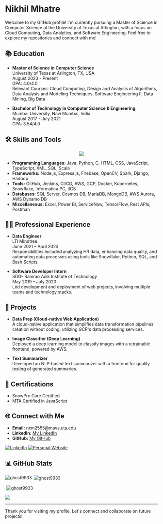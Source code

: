 # Nikhil Mhatre

Welcome to my GitHub profile! I'm currently pursuing a Master of Science in Computer Science at the University of Texas at Arlington, with a focus on Cloud Computing, Data Analytics, and Software Engineering. Feel free to explore my repositories and connect with me!

## 📚 Education

- **Master of Science in Computer Science**  
  University of Texas at Arlington, TX, USA  
  August 2023 - Present  
  GPA: 4.0/4.0  
  Relevant Courses: Cloud Computing, Design and Analysis of Algorithms, Data Analysis and Modeling Techniques, Software Engineering II, Data Mining, Big Data

- **Bachelor of Technology in Computer Science & Engineering**  
  Mumbai University, Navi Mumbai, India  
  August 2017 - July 2021  
  GPA: 3.54/4.0


## 🛠️ Skills and Tools
<p align="center">
  <a href="https://skillicons.dev">
    <img src="https://skillicons.dev/icons?i=aws,bootstrap,c,java,scala,cpp,css,django,docker,eclipse,firebase,gcp,git,github,html,idea,java,js,kotlin,kubernetes,linux,mysql,nodejs,ps,py,vscode" />
  </a>
</p>


- **Programming Languages:** Java, Python, C, HTML, CSS, JavaScript, TypeScript, XML, SQL, Scala
- **Frameworks:** Node.js, Express.js, Firebase, OpenCV, Spark, Django, Hadoop
- **Tools:** GitHub, Jenkins, CI/CD, AWS, GCP, Docker, Kubernetes, Snowflake, Informatica PC, IICS
- **Databases:** SQL Server, Cosmos DB, MariaDB, MongoDB, AWS Aurora, AWS Dynamo DB
- **Miscellaneous:** Excel, Power BI, ServiceNow, TensorFlow, Rest APIs, Postman

## 👨‍💻 Professional Experience

- **Data Engineer**  
  LTI Mindtree  
  June 2021 – April 2023  
  Responsibilities included analyzing HR data, enhancing data quality, and automating data processes using tools like Snowflake, Python, SQL, and Bash Scripts.

- **Software Developer Intern**  
  SDG- Ramrao Adik Institute of Technology  
  May 2019 – July 2020  
  Led development and deployment of web projects, involving multiple teams and technology stacks.

## 🚀 Projects

- **Data Prep (Cloud-native Web Application)**  
  A cloud-native application that simplifies data transformation pipelines creation without coding, utilizing GCP's data processing services.

- **Image Classifier (Deep Learning)**  
  Deployed a deep learning model to classify images with a retrainable frontend, powered by AWS.

- **Text Summarizer**  
  Developed an NLP-based text summarizer with a frontend for quality testing of generated summaries.

## 📜 Certifications

- SnowPro Core Certified
- MTA Certified in JavaScript

## 🌐 Connect with Me

- **Email:** [nxm2555@mavs.uta.edu](mailto:nxm2555@mavs.uta.edu)
- **LinkedIn:** [My LinkedIn](#)
- **GitHub:** [My GitHub](#)

[![LinkedIn](https://img.shields.io/badge/-LinkedIn-blue?style=flat&logo=Linkedin&logoColor=white)](https://www.linkedin.com/in/nikhil-mhatre-365785191/)
[![Personal Website](https://img.shields.io/badge/Website-Visit-blue)](https://ghost9933.github.io/NikhilMhatrePortFolio/)

## 📊 GitHub Stats


<p><img align="left" src="https://github-readme-stats.vercel.app/api/top-langs?username=ghost9933&show_icons=true&locale=en&layout=compact&theme=tokyonight" alt="ghost9933" /></p>

<p>&nbsp;<img align="center" src="https://github-readme-stats.vercel.app/api?username=ghost9933&&count_private=true&?show_icons=true&locale=en&theme=tokyonight" alt="ghost9933" /></p>


<p>&nbsp;<img align="center" src="http://github-profile-summary-cards.vercel.app/api/cards/profile-details?username=ghost9933&theme=tokyonight" alt="ghost9933" /></p>


![](https://komarev.com/ghpvc/?username=ghost9933&color=orange&style=for-the-badge&label=Tech+Bros)

---

Thank you for visiting my profile. Let's connect and collaborate on future projects!
